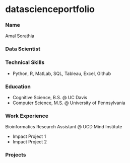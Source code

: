 # datascienceportfolio

### Name
Amal Sorathia

### Data Scientist

### Technical Skills
- Python, R, MatLab, SQL, Tableau, Excel, Github

### Education
- Cognitive Science, B.S. @ UC Davis
- Computer Science, M.S. @ University of Pennsylvania

### Work Experience
Bioinformatics Research Assistant @ UCD Mind Institute
  - Impact Project 1
  - Impact Project 2

### Projects
